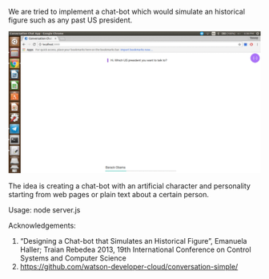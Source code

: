 We are tried to implement a chat-bot which would simulate an historical figure such as any past US president. 

![Demo](demo.gif)

The idea is creating a chat-bot with an artificial character and personality starting from web pages or
plain text about a certain person.

Usage:
node server.js

Acknowledgements:
1. “Designing a Chat-bot that Simulates an Historical Figure”, Emanuela Haller; Traian Rebedea 2013, 19th International Conference on Control Systems and Computer Science
2. https://github.com/watson-developer-cloud/conversation-simple/
